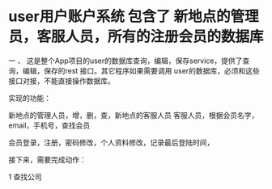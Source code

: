 # user用户账户系统  包含了 新地点的管理员，客服人员，所有的注册会员的数据库
一 、 这是整个App项目的user的数据库查询，编辑，保存service，提供了查询，编辑，保存的rest 接口。其它程序如果需要调用
user的数据库，必须和这些接口对接，不能直接操作数据库。

实现的功能：

   新地点的管理人员，增，删，查，新地点的客服人员
          客服人员，根据会员名字，email，手机号，查找会员
          
   会员登录，注册，密码修改，个人资料修改，记录最后登陆时间，

接下来，需要完成动作：


  1  查找公司
